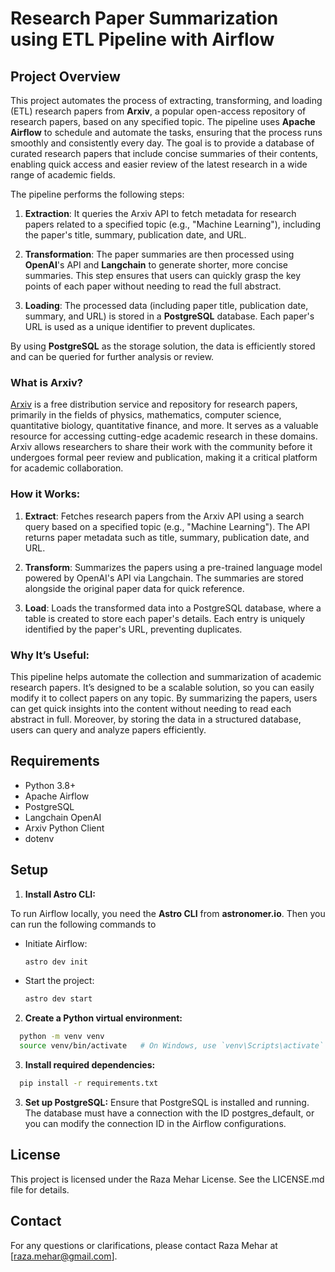 # Research Paper Summarization using ETL Pipeline with Airflow

## Project Overview

This project automates the process of extracting, transforming, and loading (ETL) research papers from **Arxiv**, a popular open-access repository of research papers, based on any specified topic. The pipeline uses **Apache Airflow** to schedule and automate the tasks, ensuring that the process runs smoothly and consistently every day. The goal is to provide a database of curated research papers that include concise summaries of their contents, enabling quick access and easier review of the latest research in a wide range of academic fields.

The pipeline performs the following steps:

1. **Extraction**: It queries the Arxiv API to fetch metadata for research papers related to a specified topic (e.g., "Machine Learning"), including the paper's title, summary, publication date, and URL.
   
2. **Transformation**: The paper summaries are then processed using **OpenAI**'s API and **Langchain** to generate shorter, more concise summaries. This step ensures that users can quickly grasp the key points of each paper without needing to read the full abstract.

3. **Loading**: The processed data (including paper title, publication date, summary, and URL) is stored in a **PostgreSQL** database. Each paper's URL is used as a unique identifier to prevent duplicates.

By using **PostgreSQL** as the storage solution, the data is efficiently stored and can be queried for further analysis or review.

### What is Arxiv?

[Arxiv](https://arxiv.org/) is a free distribution service and repository for research papers, primarily in the fields of physics, mathematics, computer science, quantitative biology, quantitative finance, and more. It serves as a valuable resource for accessing cutting-edge academic research in these domains. Arxiv allows researchers to share their work with the community before it undergoes formal peer review and publication, making it a critical platform for academic collaboration.

### How it Works:

1. **Extract**: Fetches research papers from the Arxiv API using a search query based on a specified topic (e.g., "Machine Learning"). The API returns paper metadata such as title, summary, publication date, and URL.

2. **Transform**: Summarizes the papers using a pre-trained language model powered by OpenAI's API via Langchain. The summaries are stored alongside the original paper data for quick reference.

3. **Load**: Loads the transformed data into a PostgreSQL database, where a table is created to store each paper's details. Each entry is uniquely identified by the paper's URL, preventing duplicates.

### Why It’s Useful:
This pipeline helps automate the collection and summarization of academic research papers. It’s designed to be a scalable solution, so you can easily modify it to collect papers on any topic. By summarizing the papers, users can get quick insights into the content without needing to read each abstract in full. Moreover, by storing the data in a structured database, users can query and analyze papers efficiently.

## Requirements

- Python 3.8+
- Apache Airflow
- PostgreSQL
- Langchain OpenAI
- Arxiv Python Client
- dotenv

## Setup

1. **Install Astro CLI:**

To run Airflow locally, you need the **Astro CLI** from **astronomer.io**. Then you can run the following commands to 
- Initiate Airflow:
  ```bash
  astro dev init
  ```
  
- Start the project:
  ```bash
  astro dev start
  ```

2. **Create a Python virtual environment:**

  ```bash
    python -m venv venv
    source venv/bin/activate   # On Windows, use `venv\Scripts\activate`
  ```
   
3. **Install required dependencies:**

  ```bash
    pip install -r requirements.txt
  ```

3. **Set up PostgreSQL:**
Ensure that PostgreSQL is installed and running. The database must have a connection with the ID postgres_default, or you can modify the connection ID in the Airflow configurations.

## License
This project is licensed under the Raza Mehar License. See the LICENSE.md file for details.

## Contact
For any questions or clarifications, please contact Raza Mehar at [raza.mehar@gmail.com].








